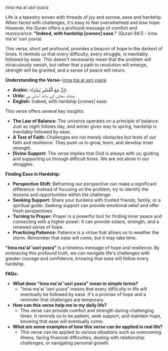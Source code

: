 inna ma al usri yusra

Life is a tapestry woven with threads of joy and sorrow, ease and hardship. When faced with challenges, it's easy to feel overwhelmed and lose hope. However, the Quran offers a profound message of comfort and reassurance: **"Indeed, with hardship [comes] ease."** (Quran 94:5 - Inna ma'al 'usri yusra)

This verse, short yet profound, provides a beacon of hope in the darkest of times. It reminds us that every difficulty, every struggle, is inevitably followed by ease. This doesn't necessarily mean that the problem will miraculously vanish, but rather that a path to resolution will emerge, strength will be granted, and a sense of peace will return.

**Understanding the Verse-:**[inna ma al usri yusra](https://surahyasin.org/inna-ma-al-usri-yusra/)

* **Arabic:** ﴿إِنَّ مَعَ الْعُسْرِ يُسْرًا﴾
* **Urdu:** بیشک سختی کے ساتھ آسانی ہے
* **English:** Indeed, with hardship [comes] ease.

This verse offers several key insights:

* **The Law of Balance:** The universe operates on a principle of balance. Just as night follows day, and winter gives way to spring, hardship is inevitably followed by ease. 
* **A Test of Faith:** Challenges are not merely obstacles but tests of our faith and resilience. They push us to grow, learn, and develop inner strength. 
* **Divine Support:** The verse implies that God is always with us, guiding and supporting us through difficult times. We are not alone in our struggles.

**Finding Ease in Hardship:**

* **Perspective Shift:** Reframing our perspective can make a significant difference. Instead of focusing on the problem, try to identify the lessons and opportunities within the challenge.
* **Seeking Support:** Share your burdens with trusted friends, family, or a spiritual guide. Seeking support can provide emotional relief and offer fresh perspectives.
* **Turning to Prayer:** Prayer is a powerful tool for finding inner peace and connecting with a higher power. It can provide solace, strength, and a renewed sense of hope.
* **Practicing Patience:** Patience is a virtue that allows us to weather the storm. Remember that ease will come, but it may take time. 

**"Inna ma'al 'usri yusra"** is a timeless message of hope and resilience. By embracing this profound truth, we can navigate life's challenges with greater courage and confidence, knowing that ease will follow every hardship.

**FAQs:**

* **What does "Inna ma'al 'usri yusra" mean in simple terms?**
    * "Inna ma'al 'usri yusra" means that every difficulty in life will eventually be followed by ease. It's a promise of hope and a reminder that challenges are temporary.
* **How can this verse help me in my daily life?**
    * This verse can provide comfort and strength during challenging times. It reminds us to be patient, seek support, and maintain hope, knowing that ease will eventually come.
* **What are some examples of how this verse can be applied in real life?**
    * This verse can be applied to various situations such as overcoming illness, facing financial difficulties, dealing with relationship challenges, or navigating personal growth. 
